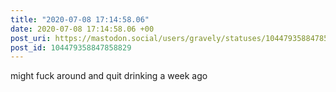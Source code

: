 ```yaml
---
title: "2020-07-08 17:14:58.06"
date: 2020-07-08 17:14:58.06 +00
post_uri: https://mastodon.social/users/gravely/statuses/104479358847858829
post_id: 104479358847858829
---
```

might fuck around and quit drinking a week ago


